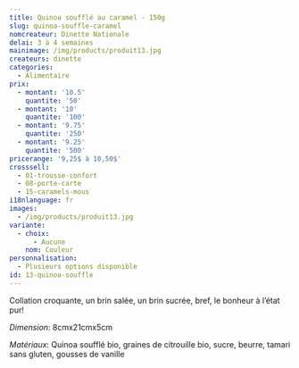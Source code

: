 ```yaml
---
title: Quinoa soufflé au caramel - 150g
slug: quinoa-souffle-caramel
nomcreateur: Dinette Nationale
delai: 3 à 4 semaines
mainimage: /img/products/produit13.jpg
createurs: dinette
categories:
  - Alimentaire
prix:
  - montant: '10.5'
    quantite: '50'
  - montant: '10'
    quantite: '100'
  - montant: '9.75'
    quantite: '250'
  - montant: '9.25'
    quantite: '500'
pricerange: '9,25$ à 10,50$'
crosssell:
  - 01-trousse-confort
  - 08-porte-carte
  - 15-caramels-mous
i18nlanguage: fr
images:
  - /img/products/produit13.jpg
variante:
  - choix:
      - Aucune
    nom: Couleur
personnalisation:
  - Plusieurs options disponible
id: 13-quinoa-souffle
---
```

Collation croquante, un brin salée, un brin sucrée, bref, le bonheur à l’état pur!

_Dimension_: 8cmx21cmx5cm

*Matériaux*: Quinoa soufflé bio, graines de citrouille bio, sucre, beurre, tamari sans gluten, gousses de vanille


